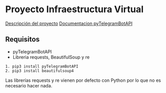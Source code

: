 # Proyecto Infraestructura Virtual

[Descripción del proyecto](https://josegob.github.io/IV-1718-Proyecto/)
[Documentacion pyTelegramBotAPI](https://github.com/eternnoir/pyTelegramBotAPI#pytelegrambotapi)

## Requisitos
* pyTelegramBotAPI 
* Libreria requests, BeautifulSoup y re

~~~
1. pip3 install pyTelegramBotAPI
2. pip3 install beautifulsoup4
~~~

Las librerías requests y re vienen por defecto con Python por lo que no es necesario hacer nada.



